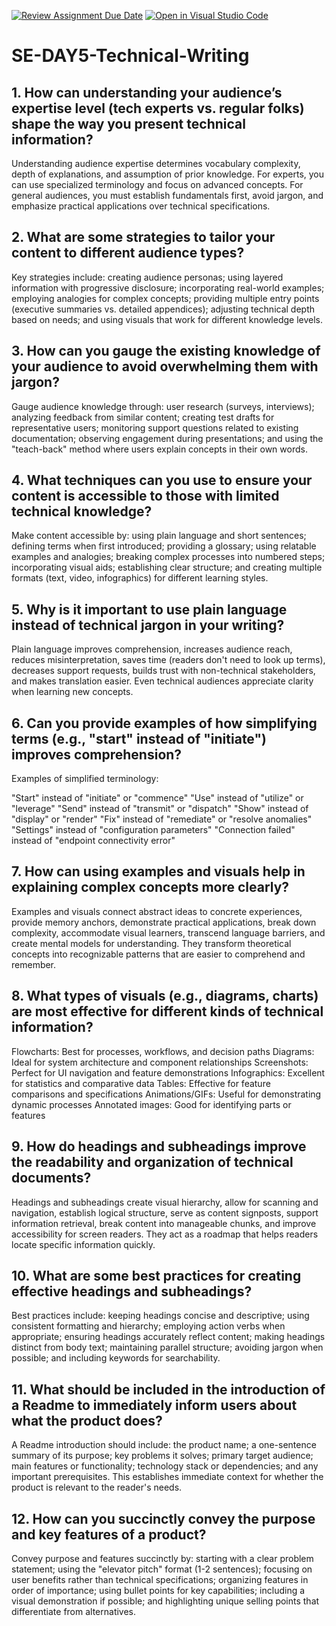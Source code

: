 [![Review Assignment Due Date](https://classroom.github.com/assets/deadline-readme-button-22041afd0340ce965d47ae6ef1cefeee28c7c493a6346c4f15d667ab976d596c.svg)](https://classroom.github.com/a/zsAR-pyY)
[![Open in Visual Studio Code](https://classroom.github.com/assets/open-in-vscode-2e0aaae1b6195c2367325f4f02e2d04e9abb55f0b24a779b69b11b9e10269abc.svg)](https://classroom.github.com/online_ide?assignment_repo_id=18435794&assignment_repo_type=AssignmentRepo)
# SE-DAY5-Technical-Writing
## 1. How can understanding your audience’s expertise level (tech experts vs. regular folks) shape the way you present technical information?

Understanding audience expertise determines vocabulary complexity, depth of explanations, and assumption of prior knowledge. For experts, you can use specialized terminology and focus on advanced concepts. For general audiences, you must establish fundamentals first, avoid jargon, and emphasize practical applications over technical specifications.

## 2. What are some strategies to tailor your content to different audience types?

Key strategies include: creating audience personas; using layered information with progressive disclosure; incorporating real-world examples; employing analogies for complex concepts; providing multiple entry points (executive summaries vs. detailed appendices); adjusting technical depth based on needs; and using visuals that work for different knowledge levels.

## 3. How can you gauge the existing knowledge of your audience to avoid overwhelming them with jargon?

Gauge audience knowledge through: user research (surveys, interviews); analyzing feedback from similar content; creating test drafts for representative users; monitoring support questions related to existing documentation; observing engagement during presentations; and using the "teach-back" method where users explain concepts in their own words.

## 4. What techniques can you use to ensure your content is accessible to those with limited technical knowledge?

Make content accessible by: using plain language and short sentences; defining terms when first introduced; providing a glossary; using relatable examples and analogies; breaking complex processes into numbered steps; incorporating visual aids; establishing clear structure; and creating multiple formats (text, video, infographics) for different learning styles.

## 5. Why is it important to use plain language instead of technical jargon in your writing?

Plain language improves comprehension, increases audience reach, reduces misinterpretation, saves time (readers don't need to look up terms), decreases support requests, builds trust with non-technical stakeholders, and makes translation easier. Even technical audiences appreciate clarity when learning new concepts.

## 6. Can you provide examples of how simplifying terms (e.g., "start" instead of "initiate") improves comprehension?

Examples of simplified terminology:

"Start" instead of "initiate" or "commence"
"Use" instead of "utilize" or "leverage"
"Send" instead of "transmit" or "dispatch"
"Show" instead of "display" or "render"
"Fix" instead of "remediate" or "resolve anomalies"
"Settings" instead of "configuration parameters"
"Connection failed" instead of "endpoint connectivity error"

## 7. How can using examples and visuals help in explaining complex concepts more clearly?

Examples and visuals connect abstract ideas to concrete experiences, provide memory anchors, demonstrate practical applications, break down complexity, accommodate visual learners, transcend language barriers, and create mental models for understanding. They transform theoretical concepts into recognizable patterns that are easier to comprehend and remember.

## 8. What types of visuals (e.g., diagrams, charts) are most effective for different kinds of technical information?

Flowcharts: Best for processes, workflows, and decision paths
Diagrams: Ideal for system architecture and component relationships
Screenshots: Perfect for UI navigation and feature demonstrations
Infographics: Excellent for statistics and comparative data
Tables: Effective for feature comparisons and specifications
Animations/GIFs: Useful for demonstrating dynamic processes
Annotated images: Good for identifying parts or features

## 9. How do headings and subheadings improve the readability and organization of technical documents?

Headings and subheadings create visual hierarchy, allow for scanning and navigation, establish logical structure, serve as content signposts, support information retrieval, break content into manageable chunks, and improve accessibility for screen readers. They act as a roadmap that helps readers locate specific information quickly.

## 10. What are some best practices for creating effective headings and subheadings?

Best practices include: keeping headings concise and descriptive; using consistent formatting and hierarchy; employing action verbs when appropriate; ensuring headings accurately reflect content; making headings distinct from body text; maintaining parallel structure; avoiding jargon when possible; and including keywords for searchability.

## 11. What should be included in the introduction of a Readme to immediately inform users about what the product does?

A Readme introduction should include: the product name; a one-sentence summary of its purpose; key problems it solves; primary target audience; main features or functionality; technology stack or dependencies; and any important prerequisites. This establishes immediate context for whether the product is relevant to the reader's needs.

## 12. How can you succinctly convey the purpose and key features of a product?
Convey purpose and features succinctly by: starting with a clear problem statement; using the "elevator pitch" format (1-2 sentences); focusing on user benefits rather than technical specifications; organizing features in order of importance; using bullet points for key capabilities; including a visual demonstration if possible; and highlighting unique selling points that differentiate from alternatives.
